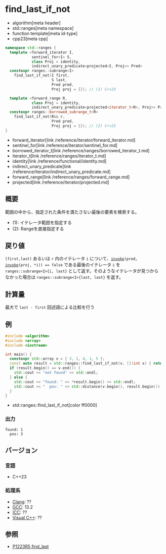 # find_last_if_not
* algorithm[meta header]
* std::ranges[meta namespace]
* function template[meta id-type]
* cpp23[meta cpp]

```cpp
namespace std::ranges {
  template <forward_iterator I,
            sentinel_for<I> S,
            class Proj = identity,
            indirect_unary_predicate<projected<I, Proj>> Pred>
  constexpr ranges::subrange<I>
    find_last_if_not(I first,
                     S last,
                     Pred pred,
                     Proj proj = {}); // (1) C++23

  template <forward_range R,
            class Proj = identity,
            indirect_unary_predicate<projected<iterator_t<R>, Proj>> Pred>
  constexpr ranges::borrowed_subrange_t<R>
    find_last_if_not(R&& r,
                     Pred pred,
                     Proj proj = {}); // (2) C++23
}
```
* forward_iterator[link /reference/iterator/forward_iterator.md]
* sentinel_for[link /reference/iterator/sentinel_for.md]
* borrowed_iterator_t[link /reference/ranges/borrowed_iterator_t.md]
* iterator_t[link /reference/ranges/iterator_t.md]
* identity[link /reference/functional/identity.md]
* indirect_unary_predicate[link /reference/iterator/indirect_unary_predicate.md]
* forward_range[link /reference/ranges/forward_range.md]
* projected[link /reference/iterator/projected.md]

## 概要
範囲の中から、指定された条件を満たさない最後の要素を検索する。

- (1): イテレータ範囲を指定する
- (2): Rangeを直接指定する


## 戻り値
`[first,last)` あるいは `r` 内のイテレータ `i` について、[`invoke`](/reference/functional/invoke.md)`(pred, `[`invoke`](/reference/functional/invoke.md)`(proj, *i)) == false` である最後のイテレータ `i` を `ranges::subrange<I>{i, last}` として返す。そのようなイテレータが見つからなかった場合は `ranges::subrange<I>{last, last}` を返す。


## 計算量
最大で `last - first` 回述語による比較を行う


## 例
```cpp example
#include <algorithm>
#include <array>
#include <iostream>

int main() {
  constexpr std::array v = { 3, 1, 4, 1, 5 };
  const auto result = std::ranges::find_last_if_not(v, [](int x) { return x != 1; });
  if (result.begin() == v.end()) {
    std::cout << "not found" << std::endl;
  } else {
    std::cout << "found: " << *result.begin() << std::endl;
    std::cout << "  pos: " << std::distance(v.begin(), result.begin()) << std::endl;
  }
}
```
* std::ranges::find_last_if_not[color ff0000]

### 出力
```
found: 1
  pos: 3
```

## バージョン
### 言語
- C++23

### 処理系
- [Clang](/implementation.md#clang): ??
- [GCC](/implementation.md#gcc): 13.2
- [ICC](/implementation.md#icc): ??
- [Visual C++](/implementation.md#visual_cpp): ??

## 参照
- [P1223R5 find_last](https://www.open-std.org/jtc1/sc22/wg21/docs/papers/2022/p1223r5.pdf)
